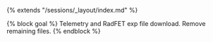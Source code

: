 {% extends "/sessions/_layout/index.md" %}

{% block goal %}
Telemetry and RadFET exp file download. Remove remaining files.
{% endblock %}

